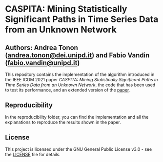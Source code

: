 # CASPITA: Mining Statistically Significant Paths in Time Series Data from an Unknown Network
## Authors: Andrea Tonon (andrea.tonon@dei.unipd.it) and Fabio Vandin (fabio.vandin@unipd.it)
This repository contains the implementation of the algorithm introduced in the IEEE ICDM 2021 paper *CASPITA: Mining Statistically Significant Paths in Time Series Data from an Unknown Network*, the code that has been used to test its performance, and an extended version of the [paper](CASPITA_Extended.pdf).

##  Reproducibility
In the reproducibility folder, you can find the implementation and all the explanations to reproduce the results shown in the paper. 


## License
This project is licensed under the GNU General Public License v3.0 - see the [LICENSE](LICENSE) file for details.
